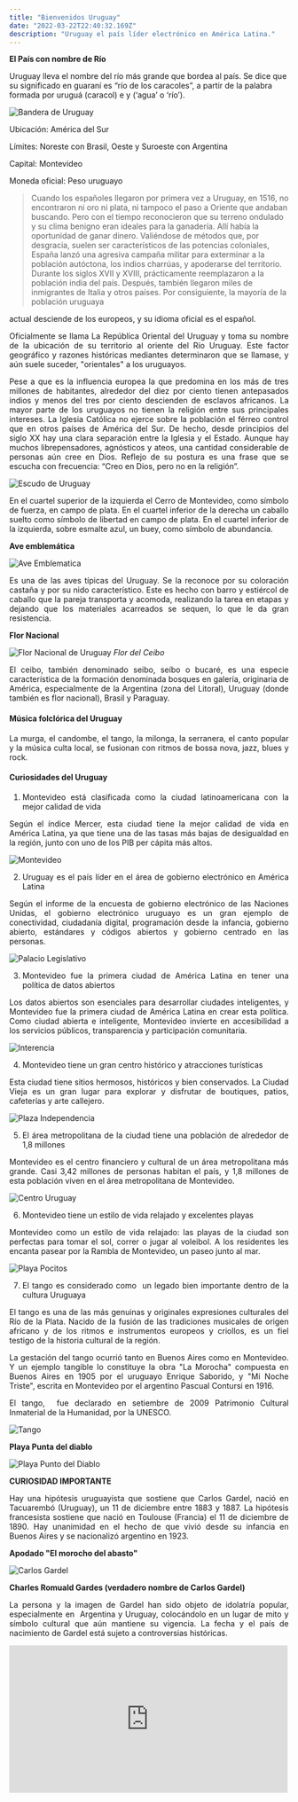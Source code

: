 ```yaml
---
title: "Bienvenidos Uruguay"
date: "2022-03-22T22:40:32.169Z"
description: "Uruguay el país líder electrónico en América Latina."
---
```




**El País con nombre de Río**

  

Uruguay lleva el nombre del río más grande que bordea al país. Se dice que su significado en guaraní es “río de los caracoles”, a partir de la palabra formada por uruguá (caracol) e y (‘agua’ o ‘río’).

![Bandera de Uruguay](../../../src/images/banderaUR.png)

Ubicación: América del Sur

Límites: Noreste con Brasil, Oeste y Suroeste con Argentina

Capital: Montevideo

Moneda oficial: Peso uruguayo 


> Cuando los españoles llegaron por primera vez a Uruguay, en 1516, no encontraron ni oro ni plata, ni tampoco el paso a Oriente que andaban buscando. Pero con el tiempo reconocieron que su terreno ondulado y su clima benigno eran ideales para la ganadería. Allí había la oportunidad de ganar dinero. Valiéndose de métodos que, por desgracia, suelen ser característicos de las potencias coloniales, España lanzó una agresiva campaña militar para exterminar a la población autóctona, los indios charrúas, y apoderarse del territorio. Durante los siglos XVII y XVIII, prácticamente reemplazaron a la población india del país. Después, también llegaron miles de inmigrantes de Italia y otros países. Por consiguiente, la mayoría de la población uruguaya

<div style="text-align: justify">
actual desciende de los europeos, y su idioma oficial es el español.

Oficialmente se llama La República Oriental del Uruguay y toma su nombre de la ubicación de su territorio al oriente del Río Uruguay. Este factor geográfico y razones históricas mediantes determinaron que se llamase, y aún suele suceder, "orientales" a los uruguayos.

Pese a que es la influencia europea la que predomina en los más de tres millones de habitantes, alrededor del diez por ciento tienen antepasados indios y menos del tres por ciento descienden de esclavos africanos. La mayor parte de los uruguayos no tienen la religión entre sus principales intereses. La Iglesia Católica no ejerce sobre la población el férreo control que en otros países de América del Sur. De hecho, desde principios del siglo XX hay una clara separación entre la Iglesia y el Estado. Aunque hay muchos librepensadores, agnósticos y ateos, una cantidad considerable de personas aún cree en Dios. Reflejo de su postura es una frase que se escucha con frecuencia: “Creo en Dios, pero no en la religión”.

![Escudo de Uruguay](../../../src/images/escudoUR.jpg)

  

  

En el cuartel superior de la izquierda el Cerro de Montevideo, como símbolo de fuerza, en campo de plata. En el cuartel inferior de la derecha un caballo suelto como símbolo de libertad en campo de plata. En el cuartel inferior de la izquierda, sobre esmalte azul, un buey, como símbolo de abundancia.

**Ave emblemática**

![Ave Emblematica](../../../src/images/AveUR.jpg)

  

Es una de las aves típicas del Uruguay. Se la reconoce por su coloración castaña y por su nido característico. Este es hecho con barro y estiércol de caballo que la pareja transporta y acomoda, realizando la tarea en etapas y dejando que los materiales acarreados se sequen, lo que le da gran resistencia.

  

**Flor Nacional**

![Flor Nacional de Uruguay](../../../src/images/florUR.jpg)
*Flor del Ceibo*  

  



El ceibo, también denominado seibo, seíbo o bucaré, es una especie característica de la formación denominada bosques en galería, originaria de América, especialmente de la Argentina (zona del Litoral), Uruguay (donde también es flor nacional), Brasil y Paraguay.

#### Música folclórica del Uruguay

La murga, el candombe, el tango, la milonga, la serranera, el canto popular y la música culta local, se fusionan con ritmos de bossa nova, jazz, blues y rock.

#### Curiosidades del Uruguay

1. Montevideo está clasificada como la ciudad latinoamericana con la mejor calidad de vida

Según el índice Mercer, esta ciudad tiene la mejor calidad de vida en América Latina, ya que tiene una de las tasas más bajas de desigualdad en la región, junto con uno de los PIB per cápita más altos.

![Montevideo](../../../src/images/CiudadUR.jpg)

2. Uruguay es el país líder en el área de gobierno electrónico en América Latina

Según el informe de la encuesta de gobierno electrónico de las Naciones Unidas, el gobierno electrónico uruguayo es un gran ejemplo de conectividad, ciudadanía digital, programación desde la infancia, gobierno abierto, estándares y códigos abiertos y gobierno centrado en las personas.

![Palacio Legislativo](../../../src/images/palaciolegislativoUR.jpg)

3. Montevideo fue la primera ciudad de América Latina en tener una política de datos abiertos

Los datos abiertos son esenciales para desarrollar ciudades inteligentes, y Montevideo fue la primera ciudad de América Latina en crear esta política. Como ciudad abierta e inteligente, Montevideo invierte en accesibilidad a los servicios públicos, transparencia y participación comunitaria.

![Interencia](../../../src/images/intendenciaUR.jpg)

4. Montevideo tiene un gran centro histórico y atracciones turísticas

Esta ciudad tiene sitios hermosos, históricos y bien conservados. La Ciudad Vieja es un gran lugar para explorar y disfrutar de boutiques, patios, cafeterías y arte callejero.

![Plaza Independencia](../../../src/images/plazaindependenciaUR.jpg)

5. El área metropolitana de la ciudad tiene una población de alrededor de 1,8 millones

Montevideo es el centro financiero y cultural de un área metropolitana más grande. Casi 3,42 millones de personas habitan el país, y 1,8 millones de esta población viven en el área metropolitana de Montevideo.

![Centro Uruguay](../../../src/images/centroUR.jpg)

6. Montevideo tiene un estilo de vida relajado y excelentes playas

Montevideo como un estilo de vida relajado: las playas de la ciudad son perfectas para tomar el sol, correr o jugar al voleibol. A los residentes les encanta pasear por la Rambla de Montevideo, un paseo junto al mar.

![Playa Pocitos](../../../src/images/playapocitosUR.jpg)

  
7. El tango es considerado como  un legado bien importante dentro de la cultura Uruguaya   

  

El tango es una de las más genuinas y originales expresiones culturales del Río de la Plata. Nacido de la fusión de las tradiciones musicales de origen africano y de los ritmos e instrumentos europeos y criollos, es un fiel testigo de la historia cultural de la región.

La gestación del tango ocurrió tanto en Buenos Aires como en Montevideo. Y un ejemplo tangible lo constituye la obra "La Morocha" compuesta en Buenos Aires en 1905 por el uruguayo Enrique Saborido, y "Mi Noche Triste", escrita en Montevideo por el argentino Pascual Contursi en 1916.

El tango,  fue declarado en setiembre de 2009 Patrimonio Cultural Inmaterial de la Humanidad, por la UNESCO.

![Tango](../../../src/images/tangoUR.png)

**Playa Punta del diablo**

![Playa Punto del Diablo](../../../src/images/playapuntadeldiabloUR.jpg)

  
  

**CURIOSIDAD IMPORTANTE**

Hay una hipótesis uruguayista que sostiene que Carlos Gardel, nació en Tacuarembó (Uruguay), un 11 de diciembre entre 1883 y 1887. La hipótesis francesista sostiene que nació en Toulouse (Francia) el 11 de diciembre de 1890. Hay unanimidad en el hecho de que vivió desde su infancia en Buenos Aires y se nacionalizó argentino en 1923.   

  

**Apodado "El morocho del abasto"**

![Carlos Gardel](../../../src/images/CarlosGardelUR.png)

**Charles Romuald Gardes (verdadero nombre de Carlos Gardel)**


La persona y la imagen de Gardel han sido objeto de idolatría popular, especialmente en  Argentina y Uruguay, colocándolo en un lugar de mito y símbolo cultural que aún mantiene su vigencia. La fecha y el país de nacimiento de Gardel está sujeto a controversias históricas.

<iframe width="502" height="266" src="https://www.youtube.com/embed/zKK5er0HlYw" title="YouTube video player" frameborder="0" allow="accelerometer; autoplay; clipboard-write; encrypted-media; gyroscope; picture-in-picture" allowfullscreen></iframe>